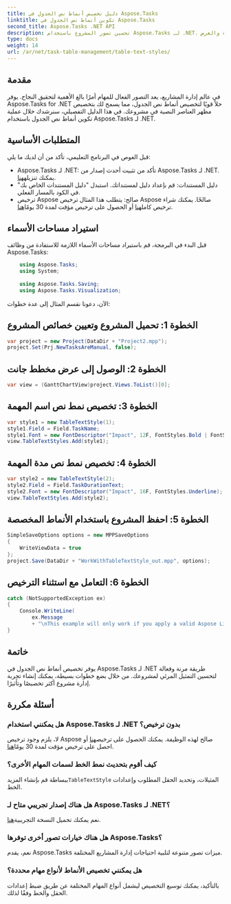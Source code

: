 ```yaml
---
title: دليل تخصيص أنماط نص الجدول في Aspose.Tasks
linktitle: تكوين أنماط نص الجدول في Aspose.Tasks
second_title: Aspose.Tasks .NET API
description: تحسين تصور المشروع باستخدام Aspose.Tasks لـ .NET. تعلم كيفية تكوين أنماط نص الجدول خطوة بخطوة. تعزيز الكفاءة والعرض.
type: docs
weight: 14
url: /ar/net/task-table-management/table-text-styles/
---
```

## مقدمة
في عالم إدارة المشاريع، يعد التصور الفعال للمهام أمرًا بالغ الأهمية لتحقيق النجاح. يوفر Aspose.Tasks for .NET حلاً قويًا لتخصيص أنماط نص الجدول، مما يسمح لك بتخصيص مظهر العناصر النصية في مشروعك. في هذا الدليل التفصيلي، سنرشدك خلال عملية تكوين أنماط نص الجدول باستخدام Aspose.Tasks لـ .NET.
## المتطلبات الأساسية
قبل الغوص في البرنامج التعليمي، تأكد من أن لديك ما يلي:
-  Aspose.Tasks لـ .NET: تأكد من تثبيت أحدث إصدار من Aspose.Tasks لـ .NET. يمكنك تنزيله[هنا](https://releases.aspose.com/tasks/net/).
- دليل المستندات: قم بإعداد دليل لمستنداتك. استبدل "دليل المستندات الخاص بك" في الكود بالمسار الفعلي.
-  ترخيص Aspose صالح: يتطلب هذا المثال ترخيص Aspose صالحًا. يمكنك شراء ترخيص كامل[هنا](https://purchase.aspose.com/buy) أو الحصول على ترخيص مؤقت لمدة 30 يومًا[هنا](https://purchase.aspose.com/temporary-license/).
## استيراد مساحات الأسماء
قبل البدء في البرمجة، قم باستيراد مساحات الأسماء اللازمة للاستفادة من وظائف Aspose.Tasks:
```csharp
    using Aspose.Tasks;
    using System;
    
    using Aspose.Tasks.Saving;
    using Aspose.Tasks.Visualization;
```
الآن، دعونا نقسم المثال إلى عدة خطوات:
## الخطوة 1: تحميل المشروع وتعيين خصائص المشروع
```csharp
var project = new Project(DataDir + "Project2.mpp");
project.Set(Prj.NewTasksAreManual, false);
```
## الخطوة 2: الوصول إلى عرض مخطط جانت
```csharp
var view = (GanttChartView)project.Views.ToList()[0];
```
## الخطوة 3: تخصيص نمط نص اسم المهمة
```csharp
var style1 = new TableTextStyle(1);
style1.Field = Field.TaskName;
style1.Font = new FontDescriptor("Impact", 12F, FontStyles.Bold | FontStyles.Italic);
view.TableTextStyles.Add(style1);
```
## الخطوة 4: تخصيص نمط نص مدة المهمة
```csharp
var style2 = new TableTextStyle(2);
style2.Field = Field.TaskDurationText;
style2.Font = new FontDescriptor("Impact", 16F, FontStyles.Underline);
view.TableTextStyles.Add(style2);
```
## الخطوة 5: احفظ المشروع باستخدام الأنماط المخصصة
```csharp
SimpleSaveOptions options = new MPPSaveOptions
{
    WriteViewData = true
};
project.Save(DataDir + "WorkWithTableTextStyle_out.mpp", options);
```
## الخطوة 6: التعامل مع استثناء الترخيص
```csharp
catch (NotSupportedException ex)
{
    Console.WriteLine(
        ex.Message
        + "\nThis example will only work if you apply a valid Aspose License. You can purchase a full license or get a 30-day temporary license from [Aspose](http://www.aspose.com/purchase/default.aspx.");
}
```
## خاتمة
يوفر تخصيص أنماط نص الجدول في Aspose.Tasks لـ .NET طريقة مرنة وفعالة لتحسين التمثيل المرئي لمشروعك. من خلال بضع خطوات بسيطة، يمكنك إنشاء تجربة إدارة مشروع أكثر تخصيصًا وتأثيرًا.
## أسئلة مكررة
### هل يمكنني استخدام Aspose.Tasks لـ .NET بدون ترخيص؟
 لا، يلزم وجود ترخيص Aspose صالح لهذه الوظيفة. يمكنك الحصول على ترخيص[هنا](https://purchase.aspose.com/buy) أو احصل على ترخيص مؤقت لمدة 30 يومًا[هنا](https://purchase.aspose.com/temporary-license/).
### كيف أقوم بتحديث نمط الخط لسمات المهام الأخرى؟
 ببساطة قم بإنشاء المزيد`TableTextStyle` المثيلات، وتحديد الحقل المطلوب وإعدادات الخط.
### هل هناك إصدار تجريبي متاح لـ Aspose.Tasks لـ .NET؟
 نعم يمكنك تحميل النسخة التجريبية[هنا](https://releases.aspose.com/).
### هل هناك خيارات تصور أخرى توفرها Aspose.Tasks؟
نعم، يقدم Aspose.Tasks ميزات تصور متنوعة لتلبية احتياجات إدارة المشاريع المختلفة.
### هل يمكنني تخصيص الأنماط لأنواع مهام محددة؟
بالتأكيد، يمكنك توسيع التخصيص ليشمل أنواع المهام المختلفة عن طريق ضبط إعدادات الحقل والخط وفقًا لذلك.
